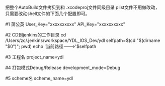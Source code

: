 把整个AutoBuild文件拷贝到和 .xcodeproj文件同级目录
plist文件不用做改动，只需要改动shell文件的下面几个配置即可。

#1 蒲公英
User_Key="xxxxxxxxxx"
API_Key="xxxxxxxxxx"


#2 CD到jenkins的工作目录
cd /Users/zc/.jenkins/workspace/YDL_IOS_Dev/ydl
selfpath=$(cd "$(dirname "$0")"; pwd)
echo '当前路径--->'$selfpath


#3 工程名
project_name=ydl

#4 打包模式Debug/Release
development_mode=Debug

#5 scheme名
scheme_name=ydl
